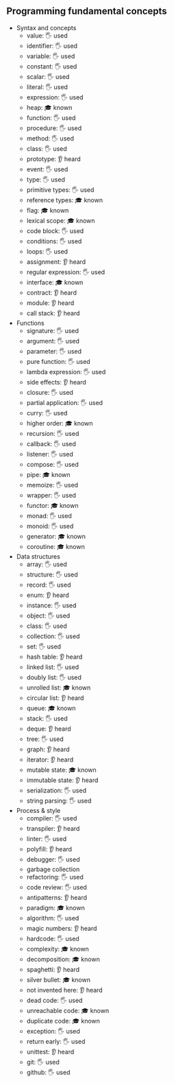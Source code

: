 ## Programming fundamental concepts

- Syntax and concepts
  - value: 🖐️ used
  - identifier: 🖐️ used
  - variable: 🖐️ used
  - constant: 🖐️ used
  - scalar: 🖐️ used
  - literal: 🖐️ used
  - expression: 🖐️ used
  - heap: 🎓 known
  - function: 🖐️ used
  - procedure: 🖐️ used
  - method: 🖐️ used
  - class: 🖐️ used
  - prototype: 👂 heard
  - event: 🖐️ used
  - type: 🖐️ used
  - primitive types: 🖐️ used
  - reference types: 🎓 known
  - flag: 🎓 known
  - lexical scope: 🎓 known
  - code block: 🖐️ used
  - conditions: 🖐️ used
  - loops: 🖐️ used
  - assignment: 👂 heard
  - regular expression: 🖐️ used
  - interface: 🎓 known
  - contract: 👂 heard
  - module: 👂 heard
  - call stack: 👂 heard
- Functions
  - signature: 🖐️ used
  - argument: 🖐️ used
  - parameter: 🖐️ used
  - pure function: 🖐️ used
  - lambda expression: 🖐️ used
  - side effects: 👂 heard
  - closure: 🖐️ used
  - partial application: 🖐️ used
  - curry: 🖐️ used
  - higher order: 🎓 known
  - recursion: 🖐️ used
  - callback: 🖐️ used
  - listener: 🖐️ used
  - compose: 🖐️ used
  - pipe: 🎓 known
  - memoize: 🖐️ used
  - wrapper: 🖐️ used
  - functor: 🎓 known
  - monad: 🖐️ used
  - monoid: 🖐️ used
  - generator: 🎓 known
  - coroutine: 🎓 known
- Data structures
  - array: 🖐️ used
  - structure: 🖐️ used
  - record: 🖐️ used
  - enum: 👂 heard
  - instance: 🖐️ used
  - object: 🖐️ used
  - class: 🖐️ used
  - collection: 🖐️ used
  - set: 🖐️ used
  - hash table: 👂 heard
  - linked list: 🖐️ used
  - doubly list: 🖐️ used
  - unrolled list: 🎓 known
  - circular list: 👂 heard
  - queue: 🎓 known
  - stack: 🖐️ used
  - deque: 👂 heard
  - tree: 🖐️ used
  - graph: 👂 heard
  - iterator: 👂 heard
  - mutable state: 🎓 known
  - immutable state: 👂 heard
  - serialization: 🖐️ used
  - string parsing: 🖐️ used
- Process & style
  - compiler: 🖐️ used
  - transpiler: 👂 heard
  - linter: 🖐️ used
  - polyfill: 👂 heard
  - debugger: 🖐️ used
  - garbage collection
  - refactoring: 🖐️ used
  - code review: 🖐️ used
  - antipatterns: 👂 heard
  - paradigm: 🎓 known
  - algorithm: 🖐️ used
  - magic numbers: 👂 heard
  - hardcode: 🖐️ used
  - complexity: 🎓 known
  - decomposition: 🎓 known
  - spaghetti: 👂 heard
  - silver bullet: 🎓 known
  - not invented here: 👂 heard
  - dead code: 🖐️ used
  - unreachable code: 🎓 known
  - duplicate code: 🎓 known
  - exception: 🖐️ used
  - return early: 🖐️ used
  - unittest: 👂 heard
  - git: 🖐️ used
  - github: 🖐️ used
